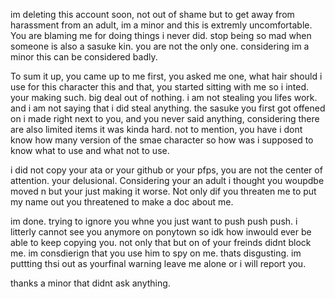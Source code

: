 im deleting this account soon, not out of shame but to get away from harassment from an adult, im a minor and this is extremly uncomfortable. You are blaming me for doing things i never did. stop being so mad when someone is also a sasuke kin. you are not the only one. considering im a minor this can be considered badly. 

To sum it up, you came up to me first, you asked me one, what hair should i use for this character this and that, you started sitting with me so i inted. your making such. big deal out of nothing. i am not stealing you lifes work. and i am not saying that i did steal anything. the sasuke you first got offened on i made right next to you, and you never said anything, considering there are also limited items it was kinda hard. not to mention, you have i dont know how many version of the smae character so how was i supposed to know what to use and what not to use. 

i did not copy your ata or your github or your pfps, you are not the center of attention. your delusional. Considering your an adult i thought you woupdbe moved n but your just making it worse. Not only dif you threaten me to put my name out you threatened to make a doc about me. 

im done. trying to ignore you whne you just want to push push push. i litterly cannot see you anymore on ponytown so idk how inwould ever be able to keep copying you. not only that but on of your freinds didnt block me. im consdierign that you use him to spy on me. thats disgusting. im puttting thsi out as yourfinal warning leave me alone or i will report you.

thanks a minor that didnt ask anything.
